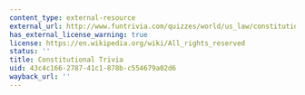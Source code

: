 ```yaml
---
content_type: external-resource
external_url: http://www.funtrivia.com/quizzes/world/us_law/constitution_of_the_usa.html
has_external_license_warning: true
license: https://en.wikipedia.org/wiki/All_rights_reserved
status: ''
title: Constitutional Trivia
uid: 43c4c166-2787-41c1-878b-c554679a02d6
wayback_url: ''
---
```

